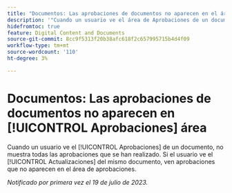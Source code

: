 ```yaml
---
title: "Documentos: Las aprobaciones de documentos no aparecen en el área de Aprobaciones"
description: '"Cuando un usuario ve el área de Aprobaciones de un documento, no muestra todas las aprobaciones que se han realizado. Si el usuario ve el área de Actualizaciones del mismo documento, verá aprobaciones que no aparecen en el área de aprobaciones".'
hidefromtoc: true
feature: Digital Content and Documents
source-git-commit: 8cc9f5313f20b38afc618f2c657995715b4d4f09
workflow-type: tm+mt
source-wordcount: '110'
ht-degree: 3%

---
```



# Documentos: Las aprobaciones de documentos no aparecen en [!UICONTROL Aprobaciones] área

<!--On WF and WFP TOCs-->

Cuando un usuario ve el [!UICONTROL Aprobaciones] de un documento, no muestra todas las aprobaciones que se han realizado. Si el usuario ve el [!UICONTROL Actualizaciones] del mismo documento, ven aprobaciones que no aparecen en el área de aprobaciones.

_Notificado por primera vez el 19 de julio de 2023._
